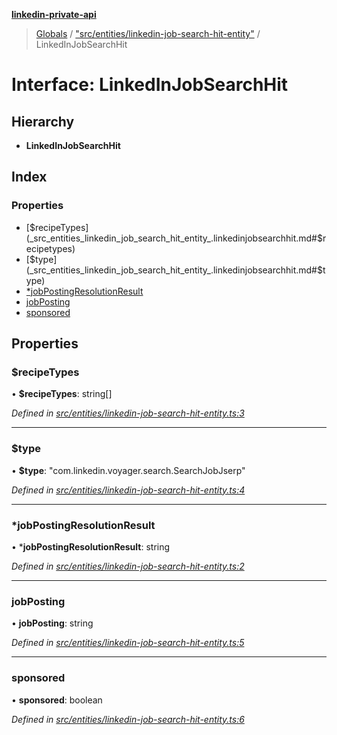 **[linkedin-private-api](../README.md)**

> [Globals](../globals.md) / ["src/entities/linkedin-job-search-hit-entity"](../modules/_src_entities_linkedin_job_search_hit_entity_.md) / LinkedInJobSearchHit

# Interface: LinkedInJobSearchHit

## Hierarchy

* **LinkedInJobSearchHit**

## Index

### Properties

* [$recipeTypes](_src_entities_linkedin_job_search_hit_entity_.linkedinjobsearchhit.md#$recipetypes)
* [$type](_src_entities_linkedin_job_search_hit_entity_.linkedinjobsearchhit.md#$type)
* [*jobPostingResolutionResult](_src_entities_linkedin_job_search_hit_entity_.linkedinjobsearchhit.md#*jobpostingresolutionresult)
* [jobPosting](_src_entities_linkedin_job_search_hit_entity_.linkedinjobsearchhit.md#jobposting)
* [sponsored](_src_entities_linkedin_job_search_hit_entity_.linkedinjobsearchhit.md#sponsored)

## Properties

### $recipeTypes

•  **$recipeTypes**: string[]

*Defined in [src/entities/linkedin-job-search-hit-entity.ts:3](https://github.com/cosiall/linkedin-private-api/blob/f0f3775/src/entities/linkedin-job-search-hit-entity.ts#L3)*

___

### $type

•  **$type**: \"com.linkedin.voyager.search.SearchJobJserp\"

*Defined in [src/entities/linkedin-job-search-hit-entity.ts:4](https://github.com/cosiall/linkedin-private-api/blob/f0f3775/src/entities/linkedin-job-search-hit-entity.ts#L4)*

___

### *jobPostingResolutionResult

•  ***jobPostingResolutionResult**: string

*Defined in [src/entities/linkedin-job-search-hit-entity.ts:2](https://github.com/cosiall/linkedin-private-api/blob/f0f3775/src/entities/linkedin-job-search-hit-entity.ts#L2)*

___

### jobPosting

•  **jobPosting**: string

*Defined in [src/entities/linkedin-job-search-hit-entity.ts:5](https://github.com/cosiall/linkedin-private-api/blob/f0f3775/src/entities/linkedin-job-search-hit-entity.ts#L5)*

___

### sponsored

•  **sponsored**: boolean

*Defined in [src/entities/linkedin-job-search-hit-entity.ts:6](https://github.com/cosiall/linkedin-private-api/blob/f0f3775/src/entities/linkedin-job-search-hit-entity.ts#L6)*

